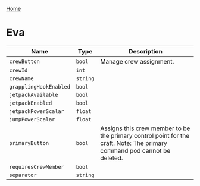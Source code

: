 [Home](https://wnp78.github.io/JunoXml/)

# Eva


|Name|Type|Description|
|--|--|--|
|`crewButton`|`bool`|Manage crew assignment.|
|`crewId`|`int`||
|`crewName`|`string`||
|`grapplingHookEnabled`|`bool`||
|`jetpackAvailable`|`bool`||
|`jetpackEnabled`|`bool`||
|`jetpackPowerScalar`|`float`||
|`jumpPowerScalar`|`float`||
|`primaryButton`|`bool`|Assigns this crew member to be the primary control point for the craft.  Note: The primary command pod cannot be deleted.|
|`requiresCrewMember`|`bool`||
|`separator`|`string`||


